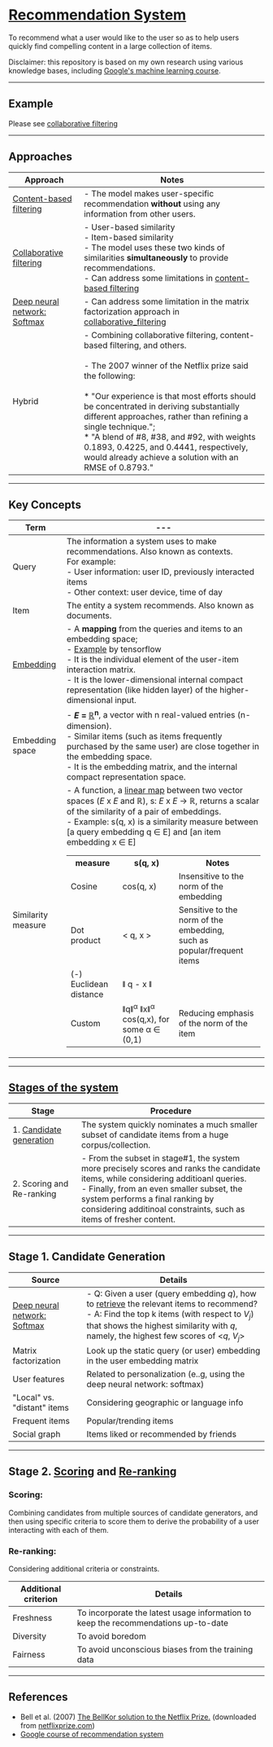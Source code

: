 # <a href="https://en.wikipedia.org/wiki/Recommender_system">Recommendation System</a>
To recommend what a user would like to the user so as to help users quickly find compelling content in a large collection of items.

Disclaimer: this repository is based on my own research using various knowledge bases, including <a href="https://developers.google.com/machine-learning/recommendation">Google's machine learning course</a>.

<hr>

## Example

Please see <a href="../collaborative_filtering">collaborative filtering</a>

<hr>

## Approaches

Approach | Notes
--- | ---
<a href="../content-based_filtering">Content-based filtering</a> | - The model makes user-specific recommendation <b>without</b> using any information from other users.
<a href="../collaborative_filtering">Collaborative filtering</a> | - User-based similarity<br/>- Item-based similarity<br/>- The model uses these two kinds of similarities <b>simultaneously</b> to provide recommendations.<br/>- Can address some limitations in <a href="../content-based_filtering">content-based filtering</a>
<a href="../DNN-softmax">Deep neural network: Softmax</a> | - Can address some limitation in the matrix factorization approach in <a href="../collaborative_filtering">collaborative_filtering</a> 
Hybrid | - Combining collaborative filtering, content-based filtering, and others.<br/><br/>- The 2007 winner of the Netflix prize said the following:<br/><br/> * "Our experience is that most efforts should be concentrated in deriving substantially different approaches, rather than refining a single technique.";<br/> * "A blend of #8, #38, and #92, with weights 0.1893, 0.4225, and 0.4441, respectively, would already achieve a solution with an RMSE of 0.8793."

<hr>

## Key Concepts

Term | ---
--- | ---
Query | The information a system uses to make recommendations. Also known as contexts.<br/>For example:<br/>- User information: user ID, previously interacted items<br/>- Other context: user device, time of day
Item | The entity a system recommends. Also known as documents.
<a href="https://developers.google.com/machine-learning/crash-course/embeddings/video-lecture">Embedding</a> | - A <b>mapping</b> from the queries and items to an embedding space;<br/>- <a href="http://projector.tensorflow.org/">Example</a> by tensorflow<br/>- It is the individual element of the user-item interaction matrix.<br/>- It is the lower-dimensional internal compact representation (like hidden layer) of the higher-dimensional input.
Embedding space | - <b><i>E</i> = <a href="https://en.wikipedia.org/wiki/Real_number">&reals;</a><sup>n</sup></b>, a vector with n real-valued entries (n-dimension).<br/>- Similar items (such as items frequently purchased by the same user) are close together in the embedding space.<br/>- It is the embedding matrix, and the internal compact representation space.
Similarity measure | - A function, a <a href="https://en.wikipedia.org/wiki/Linear_map">linear map</a> between two vector spaces (<i>E</i> x <i>E</i> and &reals;), s: <i>E</i> x <i>E</i> &rarr; &reals;, returns a scalar of the similarity of a pair of embeddings.<br/>- Example: s(q, x) is a similarity measure between [a query embedding q ∈ E] and [an item embedding x ∈ E]<br/><table><tr><th>measure</th><th>s(q, x)</th><th>Notes</th></tr><tr><td>Cosine</td><td>cos(q, x)</td><td>Insensitive to the norm of the embedding</td></tr><tr><td>Dot product</td><td>< q, x ></td><td>Sensitive to the norm of the embedding,<br/>such as popular/frequent items</td></tr><tr><td>(-) Euclidean distance</td><td>ǁ q - x ǁ</td><td></td></tr><tr><td>Custom</td><td>ǁqǁ<sup>α</sup> ǁxǁ<sup>α</sup> cos(q,x), for some α ∈ (0,1)</td><td>Reducing emphasis of the norm of the item</td></tr></table>

<hr>

## <a href="https://developers.google.com/machine-learning/recommendation/overview/types">Stages of the system</a>

Stage | Procedure
--- | ---
1.&nbsp;<a href="https://developers.google.com/machine-learning/recommendation/overview/candidate-generation">Candidate generation</a> | The system quickly nominates a much smaller subset of candidate items from a huge corpus/collection.
2.&nbsp;Scoring and Re-ranking | - From the subset in stage#1, the system more precisely scores and ranks the candidate items, while considering additioanl queries.<br/>- Finally, from an even smaller subset, the system performs a final ranking by considering additinoal constraints, such as items of fresher content.

<hr>

## Stage 1. Candidate Generation

Source | Details
--- | ---
<a href="../DNN-softmax">Deep neural network: Softmax</a> | - Q: Given a user (query embedding <i>q</i>), how to <a href="https://developers.google.com/machine-learning/recommendation/dnn/retrieval">retrieve</a> the relevant items to recommend?<br/>- A: Find the top k items (with respect to <i>V<sub>j</sub></i>) that shows the highest similarity with <i>q</i>, namely, the highest few scores of <<i>q</i>, <i>V<sub>j</sub></i>>
Matrix factorization | Look up the static query (or user) embedding in the user embedding matrix
User features | Related to personalization (e..g, using the deep neural network: softmax)
"Local" vs. "distant" items | Considering geographic or language info
Frequent items | Popular/trending items
Social graph | Items liked or recommended by friends

<hr>

## Stage 2. <a href="https://developers.google.com/machine-learning/recommendation/dnn/scoring">Scoring</a> and <a href="https://developers.google.com/machine-learning/recommendation/dnn/re-ranking">Re-ranking</a>

### Scoring:
Combining candidates from multiple sources of candidate generators, and then using specific criteria to score them to derive the probability of a user interacting with each of them.

### Re-ranking:
Considering additional criteria or constraints.

Additional criterion | Details
--- | ---
Freshness | To incorporate the latest usage information to keep the recommendations up-to-date
Diversity | To avoid boredom
Fairness | To avoid unconscious biases from the training data

<hr>

## References

- Bell et al. (2007) <a href="./references/ProgressPrize2007_KorBell.pdf">The BellKor solution to the Netflix Prize.</a> (downloaded from <a href="https://www.netflixprize.com/assets/ProgressPrize2007_KorBell.pdf">netflixprize.com</a>)
- <a href="https://developers.google.com/machine-learning/recommendation">Google course of recommendation system</a>
